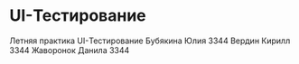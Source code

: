 # UI-Тестирование
Летняя практика UI-Тестирование
Бубякина Юлия 3344
Вердин Кирилл 3344
Жаворонок Данила 3344
